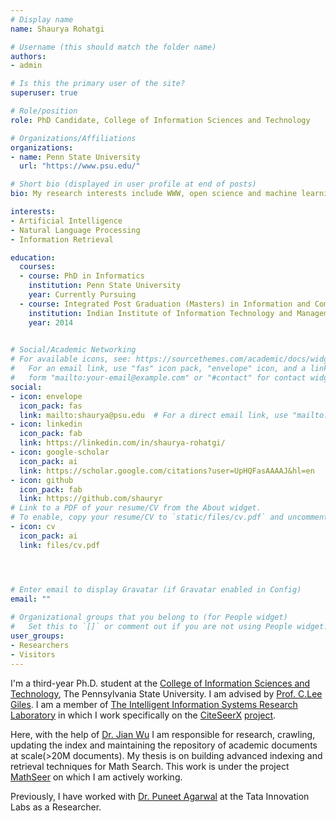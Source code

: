 ```yaml
---
# Display name
name: Shaurya Rohatgi

# Username (this should match the folder name)
authors:
- admin

# Is this the primary user of the site?
superuser: true

# Role/position
role: PhD Candidate, College of Information Sciences and Technology

# Organizations/Affiliations
organizations:
- name: Penn State University
  url: "https://www.psu.edu/"

# Short bio (displayed in user profile at end of posts)
bio: My research interests include WWW, open science and machine learning.

interests:
- Artificial Intelligence
- Natural Language Processing
- Information Retrieval

education:
  courses:
  - course: PhD in Informatics
    institution: Penn State University
    year: Currently Pursuing
  - course: Integrated Post Graduation (Masters) in Information and Communication Technology
    institution: Indian Institute of Information Technology and Management, Gwalior 
    year: 2014
  

# Social/Academic Networking
# For available icons, see: https://sourcethemes.com/academic/docs/widgets/#icons
#   For an email link, use "fas" icon pack, "envelope" icon, and a link in the
#   form "mailto:your-email@example.com" or "#contact" for contact widget.
social:
- icon: envelope
  icon_pack: fas
  link: mailto:shaurya@psu.edu  # For a direct email link, use "mailto:shaurya@psu.edu".
- icon: linkedin
  icon_pack: fab
  link: https://linkedin.com/in/shaurya-rohatgi/
- icon: google-scholar
  icon_pack: ai
  link: https://scholar.google.com/citations?user=UpHQFasAAAAJ&hl=en
- icon: github
  icon_pack: fab
  link: https://github.com/shauryr
# Link to a PDF of your resume/CV from the About widget.
# To enable, copy your resume/CV to `static/files/cv.pdf` and uncomment the lines below.  
- icon: cv
  icon_pack: ai
  link: files/cv.pdf




# Enter email to display Gravatar (if Gravatar enabled in Config)
email: ""
  
# Organizational groups that you belong to (for People widget)
#   Set this to `[]` or comment out if you are not using People widget.  
user_groups:
- Researchers
- Visitors
---
```


I'm a third-year Ph.D. student at the [College of Information Sciences and Technology](https://ist.psu.edu/), The Pennsylvania State University. I am advised by [Prof. C.Lee Giles](https://clgiles.ist.psu.edu/). I am a member of [The Intelligent Information Systems Research Laboratory](http://iis.ist.psu.edu/) in which I work specifically on the [CiteSeerX](http://citeseerx.ist.psu.edu/index) [project](http://csxstatic.ist.psu.edu/). 

Here, with the help of [Dr. Jian Wu](https://fanchyna.wixsite.com/jianwu) I am responsible for research, crawling, updating the index and maintaining the repository of academic documents at scale(>20M documents).  My thesis is on building advanced indexing and retrieval techniques for Math Search. This work is under the project [MathSeer](https://www.cs.rit.edu/~dprl/mathseer/) on which I am actively working. 

Previously, I have worked with [Dr. Puneet Agarwal](https://www.linkedin.com/in/agarwalpuneet/) at the Tata Innovation Labs as a Researcher. 

